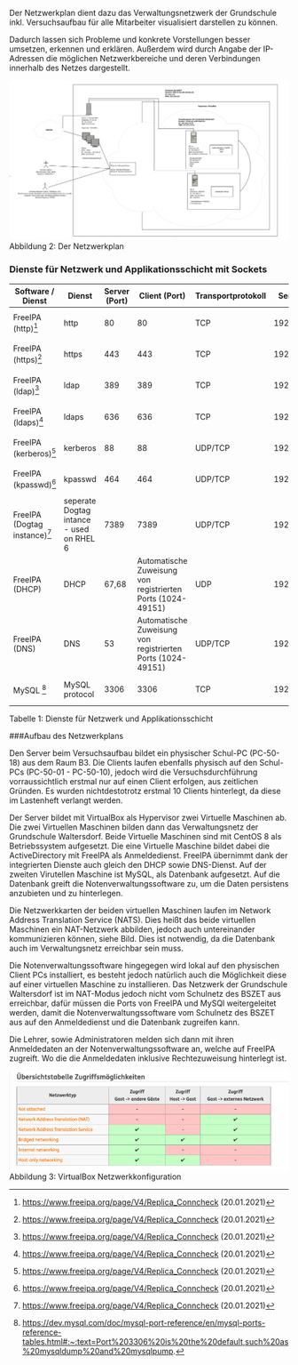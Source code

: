 Der Netzwerkplan dient dazu das Verwaltungsnetzwerk der Grundschule inkl. Versuchsaufbau für alle Mitarbeiter visualisiert darstellen zu können.        

Dadurch lassen sich Probleme und konkrete Vorstellungen besser umsetzen, erkennen und erklären. Außerdem wird durch Angabe der IP-Adressen die möglichen Netzwerkbereiche und deren Verbindungen innerhalb des Netzes dargestellt. 

<a href="https://raw.githubusercontent.com/notenverwaltung/Notenverwaltungssoftware/master/Bilder/Netzwerkplan_new2.png" data-toggle="lightbox" data-title="Netzwerkplan" data-footer="Verwaltungsnetz der Grundschule Waltersdorf">
    <img src="https://raw.githubusercontent.com/notenverwaltung/Notenverwaltungssoftware/master/Bilder/Netzwerkplan_new2.png" class="img-fluid"> </a>
    <figcaption>Abbildung 2: Der Netzwerkplan</figcaption>

### Dienste für Netzwerk und Applikationsschicht mit Sockets
| Software / Dienst         | Dienst                                   | Server (Port) | Client (Port)                                               | Transportprotokoll | Server-IP   | Client-IP                   |
|---------------------------|------------------------------------------|---------------|-------------------------------------------------------------|--------------------|-------------|-----------------------------|
| FreeIPA (http)[^1]      | http                                     | 80            | 80                                                          | TCP                | 192.168.1.1 | 10.1.50.1 - 10.1.50.10 |
| FreeIPA (https)[^1]         | https                                    | 443           | 443                                                         | TCP                | 192.168.1.1 | 10.1.50.1 - 10.1.50.10 |
| FreeIPA (ldap)[^1]         | ldap                                     | 389           | 389                                                         | TCP                | 192.168.1.1 | 10.1.50.1 - 10.1.50.10 |
| FreeIPA (ldaps)[^1]        | ldaps                                    | 636           | 636                                                         | TCP                | 192.168.1.1 | 10.1.50.1 - 10.1.50.10 |
| FreeIPA (kerberos)[^1]        | kerberos                                 | 88            | 88                                                          | UDP/TCP            | 192.168.1.1 | 10.1.50.1 - 10.1.50.10 |
| FreeIPA (kpasswd)[^1]         | kpasswd                                  | 464           | 464                                                         | UDP/TCP            | 192.168.1.1 | 10.1.50.1 - 10.1.50.10 |
| FreeIPA (Dogtag instance)[^1] | seperate Dogtag intance - used on RHEL 6 | 7389          | 7389                                                        | UDP/TCP            | 192.168.1.1 | 10.1.50.1 - 10.1.50.10 |
| FreeIPA (DHCP)            | DHCP                                     | 67,68         | Automatische Zuweisung von registrierten Ports (1024-49151) | UDP                | 192.168.1.1 | 10.1.50.1 - 10.1.50.10 |
| FreeIPA (DNS)             | DNS                                      | 53            | Automatische Zuweisung von registrierten Ports (1024-49151) | UDP/TCP            | 192.168.1.1 | 10.1.50.1 - 10.1.50.10 |
| MySQL [^2]                     | MySQL protocol                           | 3306          | 3306                                                        | TCP                | 192.168.1.2 | 10.1.50.1 - 10.1.50.10 |

<figcaption>Tabelle 1: Dienste für Netzwerk und Applikationsschicht</figcaption>


###Aufbau des Netzwerkplans

Den Server beim Versuchsaufbau bildet ein physischer Schul-PC (PC-50-18) aus dem Raum B3. Die Clients laufen ebenfalls physisch auf den Schul-PCs (PC-50-01 - PC-50-10), jedoch wird die Versuchsdurchführung vorraussichtlich erstmal nur auf einen Client erfolgen, aus zeitlichen Gründen. Es wurden nichtdestotrotz erstmal 10 Clients hinterlegt, da diese im Lastenheft verlangt werden. 

Der Server bildet mit VirtualBox als Hypervisor zwei Virtuelle Maschinen ab. Die zwei Virtuellen Maschinen bilden dann das Verwaltungsnetz der Grundschule Waltersdorf. Beide Virtuelle Maschinen sind mit CentOS 8 als Betriebssystem aufgesetzt. Die eine Virtuelle Maschine bildet dabei die ActiveDirectory mit FreeIPA als Anmeldedienst. FreeIPA übernimmt dank der integrierten Dienste auch gleich den DHCP sowie DNS-Dienst. Auf der zweiten Virutellen Maschine ist MySQL, als Datenbank aufgesetzt. Auf die Datenbank greift die Notenverwaltungssoftware zu, um die Daten persistens anzubieten und zu hinterlegen. 

Die Netzwerkkarten der beiden virtuellen Maschinen laufen im Network Address Translation Service (NATS). Dies heißt das beide virtuellen Maschinen ein NAT-Netzwerk abbilden, jedoch auch untereinander kommunizieren können, siehe Bild. Dies ist notwendig, da die Datenbank auch im Verwaltungsnetz erreichbar sein muss.

Die Notenverwaltungssoftware hingegegen wird lokal auf den physischen Client PCs installiert, es besteht jedoch natürlich auch die Möglichkeit diese auf einer virtuellen Maschine zu installieren. Das Netzwerk der Grundschule Waltersdorf ist im NAT-Modus jedoch nicht vom Schulnetz des BSZET aus erreichbar, dafür müssen die Ports von FreeIPA und MySQl weitergeleitet werden, damit die Notenverwaltungssoftware vom Schulnetz des BSZET aus auf den Anmeldedienst und die Datenbank zugreifen kann.

Die Lehrer, sowie Administratoren melden sich dann mit ihren Anmeldedaten an der Notenverwaltungssoftware an, welche auf FreeIPA zugreift. Wo die die Anmeldedaten inklusive Rechtezuweisung hinterlegt ist.

<img src="https://github.com/notenverwaltung/Notenverwaltungssoftware/blob/master/Bilder/Virtualbox_networks.png?raw=true">
    <figcaption>Abbildung 3: VirtualBox Netzwerkkonfiguration</figcaption>

[^1]: https://www.freeipa.org/page/V4/Replica_Conncheck (20.01.2021)
[^2]: https://dev.mysql.com/doc/mysql-port-reference/en/mysql-ports-reference-tables.html#:~:text=Port%203306%20is%20the%20default,such%20as%20mysqldump%20and%20mysqlpump.
